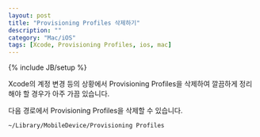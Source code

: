 ```yaml
---
layout: post
title: "Provisioning Profiles 삭제하기"
description: ""
category: "Mac/iOS"
tags: [Xcode, Provisioning Profiles, ios, mac]
---
```

{% include JB/setup %}

Xcode의 계정 변경 등의 상황에서 Provisioning Profiles을 삭제하여 깔끔하게 정리해야 할 경우가 아주 가끔 있습니다.

다음 경로에서 Provisioning Profiles을 삭제할 수 있습니다.

	~/Library/MobileDevice/Provisioning Profiles